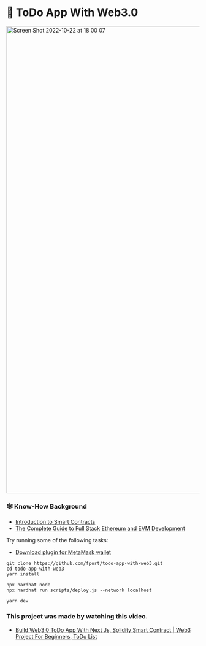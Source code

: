 # 👾 ToDo App With Web3.0
<img width="1218" alt="Screen Shot 2022-10-22 at 18 00 07" src="https://user-images.githubusercontent.com/56169582/197346367-8f8052a9-40ff-4078-aeb7-8e53dc30ccd6.png">

### 🕸️ Know-How Background
- [Introduction to Smart Contracts](https://docs.soliditylang.org/en/v0.8.17/introduction-to-smart-contracts.html)
- [The Complete Guide to Full Stack Ethereum and EVM Development](https://dev.to/dabit3/the-complete-guide-to-full-stack-ethereum-development-3j13)


Try running some of the following tasks:
- [Download plugin for MetaMask wallet](https://chrome.google.com/webstore/detail/metamask/nkbihfbeogaeaoehlefnkodbefgpgknn)
```shell
git clone https://github.com/fport/todo-app-with-web3.git
cd todo-app-with-web3
yarn install

npx hardhat node
npx hardhat run scripts/deploy.js --network localhost

yarn dev
```



### This project was made by watching this video.
- [Build Web3.0 ToDo App With Next Js, Solidity Smart Contract | Web3 Project For Beginners, ToDo List](https://www.youtube.com/watch?v=S2IjZZZ6R8Q)
